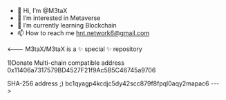 - 👋 Hi, I’m @M3taX
- 👀 I’m interested in Metaverse 
- 🌱 I’m currently learning Blockchain 
- 📫 How to reach me hnt.network6@gmail.com

<---
M3taX/M3taX is a ✨ special ✨ repository

1)Donate Multi-chain compatible address
0x11406a7317579BD4527F21f9Ac5B5C46745a9706 

SHA-256 address ;)
bc1qyagp4kcdjc5dy42scc879f8fpql0aqy2mapac6
--->

